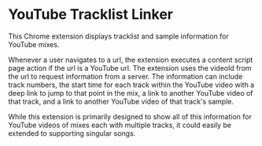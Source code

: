 # YouTube Tracklist Linker

This Chrome extension displays tracklist and sample information for YouTube mixes.

Whenever a user navigates to a url, the extension executes a content script page action if the url is a YouTube url.  The extension uses the videoId from the url to request information from a server.  The information can include track numbers, the start time for each track within the YouTube video with a deep link to jump to that point in the mix, a link to another YouTube video of that track, and a link to another YouTube video of that track's sample.

While this extension is primarily designed to show all of this information for YouTube videos of mixes each with multiple tracks, it could easily be extended to supporting singular songs.
